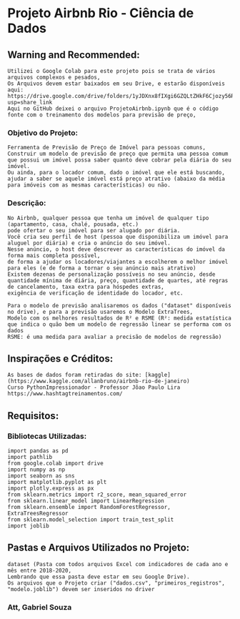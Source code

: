 # Projeto Airbnb Rio - Ciência de Dados


## Warning and Recommended:
	Utilizei o Google Colab para este projeto pois se trata de vários arquivos complexos e pesados,
	Os Arquivos devem estar baixados em seu Drive, e estarão disponíveis aqui: https://drive.google.com/drive/folders/1yJDXnx8fIXgi6GZQLtZHkF6Cjozy56R9?usp=share_link
	Aqui no GitHub deixei o arquivo ProjetoAirbnb.ipynb que é o código fonte com o treinamento dos modelos para previsão de preço,
	

### Objetivo do Projeto:
	Ferramenta de Previsão de Preço de Imóvel para pessoas comuns,
	Construir um modelo de previsão de preço que permita uma pessoa comum
	que possui um imóvel possa saber quanto deve cobrar pela diária do seu imóvel.
	Ou ainda, para o locador comum, dado o imóvel que ele está buscando, ajudar a saber se aquele imóvel está preço atrativo (abaixo da média para imóveis com as mesmas características) ou não.

### Descrição:
	No Airbnb, qualquer pessoa que tenha um imóvel de qualquer tipo (apartamento, casa, chalé, pousada, etc.)
	pode ofertar o seu imóvel para ser alugado por diária.
	Você cria seu perfil de host (pessoa que disponibiliza um imóvel para aluguel por diária) e cria o anúncio do seu imóvel.
	Nesse anúncio, o host deve descrever as características do imóvel da forma mais completa possível,
	de forma a ajudar os locadores/viajantes a escolherem o melhor imóvel para eles (e de forma a tornar o seu anúncio mais atrativo)
	Existem dezenas de personalização possíveis no seu anúncio, desde quantidade mínima de diária, preço, quantidade de quartes, até regras de cancelamento, taxa extra para hóspedes extras,
	exigência de verificação de identidade do locador, etc.

	Para o modelo de previsão analisaremos os dados ("dataset" disponíveis no drive), e para a previsão usaremos o Modelo ExtraTrees,
	Modelo com os melhores resultados de R² e RSME (R²: medida estatística que indica o quão bem um modelo de regressão linear se performa com os dados
	RSME: é uma medida para avaliar a precisão de modelos de regressão)


## Inspirações e Créditos:
	As bases de dados foram retiradas do site: [kaggle](https://www.kaggle.com/allanbruno/airbnb-rio-de-janeiro)
	Curso PythonImpressionador - Professor Jõao Paulo Lira
	https://www.hashtagtreinamentos.com/


## Requisitos:
### Bibliotecas Utilizadas:
	import pandas as pd
	import pathlib
	from google.colab import drive
	import numpy as np
	import seaborn as sns
	import matplotlib.pyplot as plt
	import plotly.express as px
	from sklearn.metrics import r2_score, mean_squared_error
	from sklearn.linear_model import LinearRegression
	from sklearn.ensemble import RandomForestRegressor, ExtraTreesRegressor
	from sklearn.model_selection import train_test_split
	import joblib


## Pastas e Arquivos Utilizados no Projeto:
	dataset (Pasta com todos arquivos Excel com indicadores de cada ano e mês entre 2018-2020,
	Lembrando que essa pasta deve estar em seu Google Drive).
	Os arquivos que o Projeto criar ("dados.csv", "primeiros_registros", "modelo.joblib") devem ser inseridos no driver
	

### Att, Gabriel Souza
